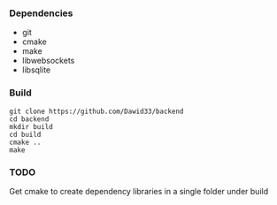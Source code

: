 ### Dependencies
* git
* cmake
* make
* libwebsockets
* libsqlite

### Build
```
git clone https://github.com/Dawid33/backend
cd backend
mkdir build
cd build
cmake ..
make
```

### TODO
Get cmake to create dependency libraries in a single folder under build
